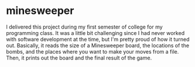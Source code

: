 # minesweeper
I delivered this project during my first semester of college for my programming class. It was a little bit challenging since I had never worked with software development at the time, but I'm pretty proud of how it turned out. 
Basically, it reads the size of a Minesweeper board, the locations of the bombs, and the places where you want to make your moves from a file. Then, it prints out the board and the final result of the game.

